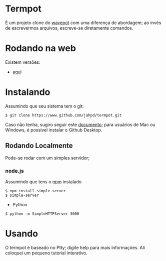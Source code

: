 # Termpot 

É um projeto clone do [wavepot](http://www.wavepot.com) com uma diferença de abordagem; ao invés de escrevermos arquivos, escreve-se diretamente comandos.

# Rodando na web

Existem versões:

- [aqui](http://lunhg.github.io/termpot/)

# Instalando

Assumindo que seu sistema tem o git:

~~~.shell
$ git clone https://www.github.com/jahpd/termpot.git
~~~

Caso não tenha, sugiro seguir este [documento](http://git-scm.com/book/en/v2/Getting-Started-Installing-Git); para usuários de Mac ou Windows, é possivel instalar o Github Desktop.

## Rodando Localmente

Pode-se rodar com um simples servidor; 

### node.js

Assumindo que tens o [npm](https://www.npmjs.com/) instalado

~~~.shell
$ npm install simple-server
$ simple-server
~~~

- Python

~~~.shell
$ python -m SimpleHTTPServer 3000
~~~

# Usando

O termpot é baseado no Ptty; digite help para mais informações. Ali coloquei um pequeno tutorial interativo.
